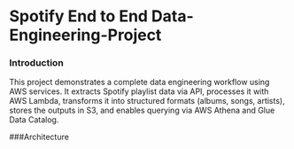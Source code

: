 # Spotify End to End Data-Engineering-Project
### Introduction
This project demonstrates a complete data engineering workflow using AWS services. It extracts Spotify playlist data via API, processes it with AWS Lambda, transforms it into structured formats (albums, songs, artists), stores the outputs in S3, and enables querying via AWS Athena and Glue Data Catalog.

###Architecture
